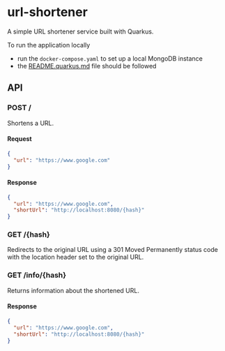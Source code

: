 # url-shortener

A simple URL shortener service built with Quarkus.

To run the application locally
- run the `docker-compose.yaml` to set up a local MongoDB instance
- the [README.quarkus.md](README.quarkus.md) file should be followed

## API

### POST /

Shortens a URL.

#### Request

```json
{
  "url": "https://www.google.com"
}
```

#### Response

```json
{
  "url": "https://www.google.com",
  "shortUrl": "http://localhost:8080/{hash}"
}
```

### GET /{hash}

Redirects to the original URL using a 301 Moved Permanently status code with the location header set to the original
URL.

### GET /info/{hash}

Returns information about the shortened URL.

#### Response

```json
{
  "url": "https://www.google.com",
  "shortUrl": "http://localhost:8080/{hash}"
}
```
